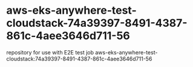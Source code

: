 # aws-eks-anywhere-test-cloudstack-74a39397-8491-4387-861c-4aee3646d711-56
repository for use with E2E test job aws-eks-anywhere-test-cloudstack:74a39397-8491-4387-861c-4aee3646d711-56
